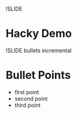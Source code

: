 !SLIDE 
# Hacky Demo #

!SLIDE bullets incremental
# Bullet Points #

* first point
* second point
* third point
